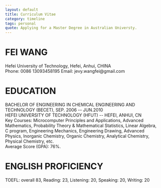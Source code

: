 ```yaml
---
layout: default
title: Curriculum Vitae
category: timeline
tags: personal
quote: Applying for a Master Degree in Australian Universty.
---
```

<h1>FEI WANG</h1>
<p>
Hefei University of Technology, Hefei, Anhui, CHINA
<br />
Phone: 0086 13093458195 Email: jevy.wangfei@gmail.com
<h1>EDUCATION</h1>
BACHELOR OF ENGINEERING IN CHEMICAL ENGINEERING AND TECHNOLOGY (BECET), SEP. 2006 -- JUN.2010
<br />
HEFEI UNIVERSITY OF TECHNOLOGY (HFUT) -- HEFEI, ANHUI, CN
<br />
 Key Courses: Microcomputer Principles and Applications, Advanced Mathematics, Probability Theory & Mathematical Statistics, Linear Algebra, C program, Engineering Mechanics, Engineering Drawing, Advanced Physics, Inorganic Chemistry, Organic Chemistry, Analytical Chemistry, Physical Chemistry, etc.
<br />
 Average Score (GPA): 76%. 


<h1>ENGLISH PROFICIENCY</h1>
TOEFL: overall 83, Reading: 23, Listening: 20, Speaking: 20, Writing: 20
<br />
</p>
